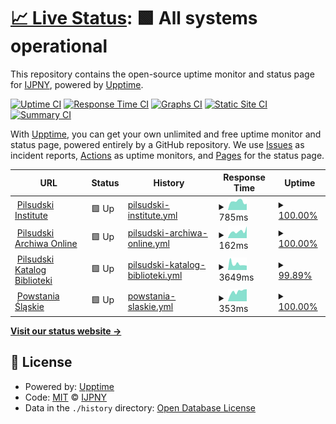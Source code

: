# [📈 Live Status](https://IJPNY.github.io/upptime): <!--live status--> **🟩 All systems operational**

This repository contains the open-source uptime monitor and status page for [IJPNY](https://IJPNY.github.io/upptime), powered by [Upptime](https://github.com/upptime/upptime).

[![Uptime CI](https://github.com/IJPNY/upptime/workflows/Uptime%20CI/badge.svg)](https://github.com/IJPNY/upptime/actions?query=workflow%3A%22Uptime+CI%22)
[![Response Time CI](https://github.com/IJPNY/upptime/workflows/Response%20Time%20CI/badge.svg)](https://github.com/IJPNY/upptime/actions?query=workflow%3A%22Response+Time+CI%22)
[![Graphs CI](https://github.com/IJPNY/upptime/workflows/Graphs%20CI/badge.svg)](https://github.com/IJPNY/upptime/actions?query=workflow%3A%22Graphs+CI%22)
[![Static Site CI](https://github.com/IJPNY/upptime/workflows/Static%20Site%20CI/badge.svg)](https://github.com/IJPNY/upptime/actions?query=workflow%3A%22Static+Site+CI%22)
[![Summary CI](https://github.com/IJPNY/upptime/workflows/Summary%20CI/badge.svg)](https://github.com/IJPNY/upptime/actions?query=workflow%3A%22Summary+CI%22)

With [Upptime](https://upptime.js.org), you can get your own unlimited and free uptime monitor and status page, powered entirely by a GitHub repository. We use [Issues](https://github.com/IJPNY/upptime/issues) as incident reports, [Actions](https://github.com/IJPNY/upptime/actions) as uptime monitors, and [Pages](https://IJPNY.github.io/upptime) for the status page.

<!--start: status pages-->
<!-- This summary is generated by Upptime (https://github.com/upptime/upptime) -->
<!-- Do not edit this manually, your changes will be overwritten -->
<!-- prettier-ignore -->
| URL | Status | History | Response Time | Uptime |
| --- | ------ | ------- | ------------- | ------ |
| <img alt="" src="https://icons.duckduckgo.com/ip3/pilsudski.org.ico" height="13"> [Pilsudski Institute](https://pilsudski.org) | 🟩 Up | [pilsudski-institute.yml](https://github.com/IJPNY/upptime/commits/HEAD/history/pilsudski-institute.yml) | <details><summary><img alt="Response time graph" src="./graphs/pilsudski-institute/response-time-week.png" height="20"> 785ms</summary><br><a href="https://IJPNY.github.io/upptime/history/pilsudski-institute"><img alt="Response time 959" src="https://img.shields.io/endpoint?url=https%3A%2F%2Fraw.githubusercontent.com%2FIJPNY%2Fupptime%2FHEAD%2Fapi%2Fpilsudski-institute%2Fresponse-time.json"></a><br><a href="https://IJPNY.github.io/upptime/history/pilsudski-institute"><img alt="24-hour response time 580" src="https://img.shields.io/endpoint?url=https%3A%2F%2Fraw.githubusercontent.com%2FIJPNY%2Fupptime%2FHEAD%2Fapi%2Fpilsudski-institute%2Fresponse-time-day.json"></a><br><a href="https://IJPNY.github.io/upptime/history/pilsudski-institute"><img alt="7-day response time 785" src="https://img.shields.io/endpoint?url=https%3A%2F%2Fraw.githubusercontent.com%2FIJPNY%2Fupptime%2FHEAD%2Fapi%2Fpilsudski-institute%2Fresponse-time-week.json"></a><br><a href="https://IJPNY.github.io/upptime/history/pilsudski-institute"><img alt="30-day response time 727" src="https://img.shields.io/endpoint?url=https%3A%2F%2Fraw.githubusercontent.com%2FIJPNY%2Fupptime%2FHEAD%2Fapi%2Fpilsudski-institute%2Fresponse-time-month.json"></a><br><a href="https://IJPNY.github.io/upptime/history/pilsudski-institute"><img alt="1-year response time 915" src="https://img.shields.io/endpoint?url=https%3A%2F%2Fraw.githubusercontent.com%2FIJPNY%2Fupptime%2FHEAD%2Fapi%2Fpilsudski-institute%2Fresponse-time-year.json"></a></details> | <details><summary><a href="https://IJPNY.github.io/upptime/history/pilsudski-institute">100.00%</a></summary><a href="https://IJPNY.github.io/upptime/history/pilsudski-institute"><img alt="All-time uptime 99.95%" src="https://img.shields.io/endpoint?url=https%3A%2F%2Fraw.githubusercontent.com%2FIJPNY%2Fupptime%2FHEAD%2Fapi%2Fpilsudski-institute%2Fuptime.json"></a><br><a href="https://IJPNY.github.io/upptime/history/pilsudski-institute"><img alt="24-hour uptime 100.00%" src="https://img.shields.io/endpoint?url=https%3A%2F%2Fraw.githubusercontent.com%2FIJPNY%2Fupptime%2FHEAD%2Fapi%2Fpilsudski-institute%2Fuptime-day.json"></a><br><a href="https://IJPNY.github.io/upptime/history/pilsudski-institute"><img alt="7-day uptime 100.00%" src="https://img.shields.io/endpoint?url=https%3A%2F%2Fraw.githubusercontent.com%2FIJPNY%2Fupptime%2FHEAD%2Fapi%2Fpilsudski-institute%2Fuptime-week.json"></a><br><a href="https://IJPNY.github.io/upptime/history/pilsudski-institute"><img alt="30-day uptime 100.00%" src="https://img.shields.io/endpoint?url=https%3A%2F%2Fraw.githubusercontent.com%2FIJPNY%2Fupptime%2FHEAD%2Fapi%2Fpilsudski-institute%2Fuptime-month.json"></a><br><a href="https://IJPNY.github.io/upptime/history/pilsudski-institute"><img alt="1-year uptime 99.98%" src="https://img.shields.io/endpoint?url=https%3A%2F%2Fraw.githubusercontent.com%2FIJPNY%2Fupptime%2FHEAD%2Fapi%2Fpilsudski-institute%2Fuptime-year.json"></a></details>
| <img alt="" src="https://icons.duckduckgo.com/ip3/archiwa.pilsudski.org.ico" height="13"> [Pilsudski Archiwa Online](http://archiwa.pilsudski.org) | 🟩 Up | [pilsudski-archiwa-online.yml](https://github.com/IJPNY/upptime/commits/HEAD/history/pilsudski-archiwa-online.yml) | <details><summary><img alt="Response time graph" src="./graphs/pilsudski-archiwa-online/response-time-week.png" height="20"> 162ms</summary><br><a href="https://IJPNY.github.io/upptime/history/pilsudski-archiwa-online"><img alt="Response time 198" src="https://img.shields.io/endpoint?url=https%3A%2F%2Fraw.githubusercontent.com%2FIJPNY%2Fupptime%2FHEAD%2Fapi%2Fpilsudski-archiwa-online%2Fresponse-time.json"></a><br><a href="https://IJPNY.github.io/upptime/history/pilsudski-archiwa-online"><img alt="24-hour response time 279" src="https://img.shields.io/endpoint?url=https%3A%2F%2Fraw.githubusercontent.com%2FIJPNY%2Fupptime%2FHEAD%2Fapi%2Fpilsudski-archiwa-online%2Fresponse-time-day.json"></a><br><a href="https://IJPNY.github.io/upptime/history/pilsudski-archiwa-online"><img alt="7-day response time 162" src="https://img.shields.io/endpoint?url=https%3A%2F%2Fraw.githubusercontent.com%2FIJPNY%2Fupptime%2FHEAD%2Fapi%2Fpilsudski-archiwa-online%2Fresponse-time-week.json"></a><br><a href="https://IJPNY.github.io/upptime/history/pilsudski-archiwa-online"><img alt="30-day response time 187" src="https://img.shields.io/endpoint?url=https%3A%2F%2Fraw.githubusercontent.com%2FIJPNY%2Fupptime%2FHEAD%2Fapi%2Fpilsudski-archiwa-online%2Fresponse-time-month.json"></a><br><a href="https://IJPNY.github.io/upptime/history/pilsudski-archiwa-online"><img alt="1-year response time 196" src="https://img.shields.io/endpoint?url=https%3A%2F%2Fraw.githubusercontent.com%2FIJPNY%2Fupptime%2FHEAD%2Fapi%2Fpilsudski-archiwa-online%2Fresponse-time-year.json"></a></details> | <details><summary><a href="https://IJPNY.github.io/upptime/history/pilsudski-archiwa-online">100.00%</a></summary><a href="https://IJPNY.github.io/upptime/history/pilsudski-archiwa-online"><img alt="All-time uptime 99.98%" src="https://img.shields.io/endpoint?url=https%3A%2F%2Fraw.githubusercontent.com%2FIJPNY%2Fupptime%2FHEAD%2Fapi%2Fpilsudski-archiwa-online%2Fuptime.json"></a><br><a href="https://IJPNY.github.io/upptime/history/pilsudski-archiwa-online"><img alt="24-hour uptime 100.00%" src="https://img.shields.io/endpoint?url=https%3A%2F%2Fraw.githubusercontent.com%2FIJPNY%2Fupptime%2FHEAD%2Fapi%2Fpilsudski-archiwa-online%2Fuptime-day.json"></a><br><a href="https://IJPNY.github.io/upptime/history/pilsudski-archiwa-online"><img alt="7-day uptime 100.00%" src="https://img.shields.io/endpoint?url=https%3A%2F%2Fraw.githubusercontent.com%2FIJPNY%2Fupptime%2FHEAD%2Fapi%2Fpilsudski-archiwa-online%2Fuptime-week.json"></a><br><a href="https://IJPNY.github.io/upptime/history/pilsudski-archiwa-online"><img alt="30-day uptime 100.00%" src="https://img.shields.io/endpoint?url=https%3A%2F%2Fraw.githubusercontent.com%2FIJPNY%2Fupptime%2FHEAD%2Fapi%2Fpilsudski-archiwa-online%2Fuptime-month.json"></a><br><a href="https://IJPNY.github.io/upptime/history/pilsudski-archiwa-online"><img alt="1-year uptime 99.98%" src="https://img.shields.io/endpoint?url=https%3A%2F%2Fraw.githubusercontent.com%2FIJPNY%2Fupptime%2FHEAD%2Fapi%2Fpilsudski-archiwa-online%2Fuptime-year.json"></a></details>
| <img alt="" src="https://icons.duckduckgo.com/ip3/www.pilsudskilibrary.org.ico" height="13"> [Pilsudski Katalog Biblioteki](http://www.pilsudskilibrary.org) | 🟩 Up | [pilsudski-katalog-biblioteki.yml](https://github.com/IJPNY/upptime/commits/HEAD/history/pilsudski-katalog-biblioteki.yml) | <details><summary><img alt="Response time graph" src="./graphs/pilsudski-katalog-biblioteki/response-time-week.png" height="20"> 3649ms</summary><br><a href="https://IJPNY.github.io/upptime/history/pilsudski-katalog-biblioteki"><img alt="Response time 3465" src="https://img.shields.io/endpoint?url=https%3A%2F%2Fraw.githubusercontent.com%2FIJPNY%2Fupptime%2FHEAD%2Fapi%2Fpilsudski-katalog-biblioteki%2Fresponse-time.json"></a><br><a href="https://IJPNY.github.io/upptime/history/pilsudski-katalog-biblioteki"><img alt="24-hour response time 2935" src="https://img.shields.io/endpoint?url=https%3A%2F%2Fraw.githubusercontent.com%2FIJPNY%2Fupptime%2FHEAD%2Fapi%2Fpilsudski-katalog-biblioteki%2Fresponse-time-day.json"></a><br><a href="https://IJPNY.github.io/upptime/history/pilsudski-katalog-biblioteki"><img alt="7-day response time 3649" src="https://img.shields.io/endpoint?url=https%3A%2F%2Fraw.githubusercontent.com%2FIJPNY%2Fupptime%2FHEAD%2Fapi%2Fpilsudski-katalog-biblioteki%2Fresponse-time-week.json"></a><br><a href="https://IJPNY.github.io/upptime/history/pilsudski-katalog-biblioteki"><img alt="30-day response time 3278" src="https://img.shields.io/endpoint?url=https%3A%2F%2Fraw.githubusercontent.com%2FIJPNY%2Fupptime%2FHEAD%2Fapi%2Fpilsudski-katalog-biblioteki%2Fresponse-time-month.json"></a><br><a href="https://IJPNY.github.io/upptime/history/pilsudski-katalog-biblioteki"><img alt="1-year response time 3467" src="https://img.shields.io/endpoint?url=https%3A%2F%2Fraw.githubusercontent.com%2FIJPNY%2Fupptime%2FHEAD%2Fapi%2Fpilsudski-katalog-biblioteki%2Fresponse-time-year.json"></a></details> | <details><summary><a href="https://IJPNY.github.io/upptime/history/pilsudski-katalog-biblioteki">99.89%</a></summary><a href="https://IJPNY.github.io/upptime/history/pilsudski-katalog-biblioteki"><img alt="All-time uptime 99.48%" src="https://img.shields.io/endpoint?url=https%3A%2F%2Fraw.githubusercontent.com%2FIJPNY%2Fupptime%2FHEAD%2Fapi%2Fpilsudski-katalog-biblioteki%2Fuptime.json"></a><br><a href="https://IJPNY.github.io/upptime/history/pilsudski-katalog-biblioteki"><img alt="24-hour uptime 99.26%" src="https://img.shields.io/endpoint?url=https%3A%2F%2Fraw.githubusercontent.com%2FIJPNY%2Fupptime%2FHEAD%2Fapi%2Fpilsudski-katalog-biblioteki%2Fuptime-day.json"></a><br><a href="https://IJPNY.github.io/upptime/history/pilsudski-katalog-biblioteki"><img alt="7-day uptime 99.89%" src="https://img.shields.io/endpoint?url=https%3A%2F%2Fraw.githubusercontent.com%2FIJPNY%2Fupptime%2FHEAD%2Fapi%2Fpilsudski-katalog-biblioteki%2Fuptime-week.json"></a><br><a href="https://IJPNY.github.io/upptime/history/pilsudski-katalog-biblioteki"><img alt="30-day uptime 99.88%" src="https://img.shields.io/endpoint?url=https%3A%2F%2Fraw.githubusercontent.com%2FIJPNY%2Fupptime%2FHEAD%2Fapi%2Fpilsudski-katalog-biblioteki%2Fuptime-month.json"></a><br><a href="https://IJPNY.github.io/upptime/history/pilsudski-katalog-biblioteki"><img alt="1-year uptime 99.56%" src="https://img.shields.io/endpoint?url=https%3A%2F%2Fraw.githubusercontent.com%2FIJPNY%2Fupptime%2FHEAD%2Fapi%2Fpilsudski-katalog-biblioteki%2Fuptime-year.json"></a></details>
| <img alt="" src="https://icons.duckduckgo.com/ip3/powstania.pilsudski.org.ico" height="13"> [Powstania Śląskie](https://powstania.pilsudski.org) | 🟩 Up | [powstania-slaskie.yml](https://github.com/IJPNY/upptime/commits/HEAD/history/powstania-slaskie.yml) | <details><summary><img alt="Response time graph" src="./graphs/powstania-slaskie/response-time-week.png" height="20"> 353ms</summary><br><a href="https://IJPNY.github.io/upptime/history/powstania-slaskie"><img alt="Response time 319" src="https://img.shields.io/endpoint?url=https%3A%2F%2Fraw.githubusercontent.com%2FIJPNY%2Fupptime%2FHEAD%2Fapi%2Fpowstania-slaskie%2Fresponse-time.json"></a><br><a href="https://IJPNY.github.io/upptime/history/powstania-slaskie"><img alt="24-hour response time 430" src="https://img.shields.io/endpoint?url=https%3A%2F%2Fraw.githubusercontent.com%2FIJPNY%2Fupptime%2FHEAD%2Fapi%2Fpowstania-slaskie%2Fresponse-time-day.json"></a><br><a href="https://IJPNY.github.io/upptime/history/powstania-slaskie"><img alt="7-day response time 353" src="https://img.shields.io/endpoint?url=https%3A%2F%2Fraw.githubusercontent.com%2FIJPNY%2Fupptime%2FHEAD%2Fapi%2Fpowstania-slaskie%2Fresponse-time-week.json"></a><br><a href="https://IJPNY.github.io/upptime/history/powstania-slaskie"><img alt="30-day response time 339" src="https://img.shields.io/endpoint?url=https%3A%2F%2Fraw.githubusercontent.com%2FIJPNY%2Fupptime%2FHEAD%2Fapi%2Fpowstania-slaskie%2Fresponse-time-month.json"></a><br><a href="https://IJPNY.github.io/upptime/history/powstania-slaskie"><img alt="1-year response time 340" src="https://img.shields.io/endpoint?url=https%3A%2F%2Fraw.githubusercontent.com%2FIJPNY%2Fupptime%2FHEAD%2Fapi%2Fpowstania-slaskie%2Fresponse-time-year.json"></a></details> | <details><summary><a href="https://IJPNY.github.io/upptime/history/powstania-slaskie">100.00%</a></summary><a href="https://IJPNY.github.io/upptime/history/powstania-slaskie"><img alt="All-time uptime 99.97%" src="https://img.shields.io/endpoint?url=https%3A%2F%2Fraw.githubusercontent.com%2FIJPNY%2Fupptime%2FHEAD%2Fapi%2Fpowstania-slaskie%2Fuptime.json"></a><br><a href="https://IJPNY.github.io/upptime/history/powstania-slaskie"><img alt="24-hour uptime 100.00%" src="https://img.shields.io/endpoint?url=https%3A%2F%2Fraw.githubusercontent.com%2FIJPNY%2Fupptime%2FHEAD%2Fapi%2Fpowstania-slaskie%2Fuptime-day.json"></a><br><a href="https://IJPNY.github.io/upptime/history/powstania-slaskie"><img alt="7-day uptime 100.00%" src="https://img.shields.io/endpoint?url=https%3A%2F%2Fraw.githubusercontent.com%2FIJPNY%2Fupptime%2FHEAD%2Fapi%2Fpowstania-slaskie%2Fuptime-week.json"></a><br><a href="https://IJPNY.github.io/upptime/history/powstania-slaskie"><img alt="30-day uptime 100.00%" src="https://img.shields.io/endpoint?url=https%3A%2F%2Fraw.githubusercontent.com%2FIJPNY%2Fupptime%2FHEAD%2Fapi%2Fpowstania-slaskie%2Fuptime-month.json"></a><br><a href="https://IJPNY.github.io/upptime/history/powstania-slaskie"><img alt="1-year uptime 99.96%" src="https://img.shields.io/endpoint?url=https%3A%2F%2Fraw.githubusercontent.com%2FIJPNY%2Fupptime%2FHEAD%2Fapi%2Fpowstania-slaskie%2Fuptime-year.json"></a></details>

<!--end: status pages-->

[**Visit our status website →**](https://IJPNY.github.io/upptime)

## 📄 License

- Powered by: [Upptime](https://github.com/upptime/upptime)
- Code: [MIT](./LICENSE) © [IJPNY](https://IJPNY.github.io/upptime)
- Data in the `./history` directory: [Open Database License](https://opendatacommons.org/licenses/odbl/1-0/)
